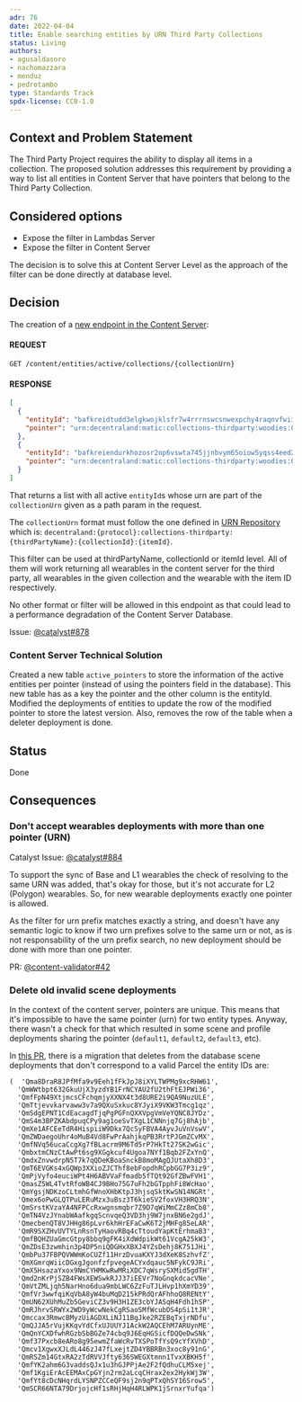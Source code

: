 ```yaml
---
adr: 76
date: 2022-04-04
title: Enable searching entities by URN Third Party Collections
status: Living
authors:
- agusaldasoro
- nachomazzara
- menduz
- pedrotambo
type: Standards Track
spdx-license: CC0-1.0
---
```


## Context and Problem Statement

The Third Party Project requires the ability to display all items in a collection. The proposed solution addresses this requirement by providing a way to list all entities in Content Server that have pointers that belong to the Third Party Collection.

## Considered options

- Expose the filter in Lambdas Server
- Expose the filter in Content Server

The decision is to solve this at Content Server Level as the approach of the filter can be done directly at database level.

## Decision

The creation of a [new endpoint in the Content Server](https://github.com/decentraland/catalyst-api-specs/pull/21):

#### REQUEST

`GET /content/entities/active/collections/{collectionUrn}`

#### RESPONSE

```json
[
  {
    "entityId": "bafkreidtudd3elgkwojklsfr7w4rrrnswcsnwexpchy4raqnvfwiid52mm",
    "pointer": "urn:decentraland:matic:collections-thirdparty:woodies:0x134460d32fc66a6d84487c20dcd9fdcf92316017:0"
  },
  {
    "entityId": "bafkreiendurkhozosr2np6vswta745jjnbvym65oiow5yqss4eed2oanuy",
    "pointer": "urn:decentraland:matic:collections-thirdparty:woodies:0x134460d32fc66a6d84487c20dcd9fdcf92316017:1"
  }
]
```

That returns a list with all active `entityId`s whose urn are part of the `collectionUrn` given as a path param in the request.

The `collectionUrn` format must follow the one defined in [URN Repository](https://github.com/decentraland/urn-resolver#:~:text=supported%20on%20polygon-,decentraland%3A%7Bprotocol%7D%3Acollections%2Dthirdparty%3A%7BthirdPartyName%7D%3A%7BcollectionId%7D,-%3A%20Resolves%20the%20ethereum) which is: `decentraland:{protocol}:collections-thirdparty:{thirdPartyName}:{collectionId}:{itemId}`.

This filter can be used at thirdPartyName, collectionId or itemId level. All of them will work returning all wearables in the content server for the third party, all wearables in the given collection and the wearable with the item ID respectively.

No other format or filter will be allowed in this endpoint as that could lead to a performance degradation of the Content Server Database.

Issue: [@catalyst#878](https://github.com/decentraland/catalyst/issues/878)


### Content Server Technical Solution
Created a new table `active_pointers` to store the information of the active entities per pointer (instead of using the pointers field in the database). This new table has as a key the pointer and the other column is the entityId.
Modified the deployments of entities to update the row of the modified pointer to store the latest version. Also, removes the row of the table when a deleter deployment is done.

## Status

Done

## Consequences

### Don't accept wearables deployments with more than one pointer (URN)

Catalyst Issue: [@catalyst#884](https://github.com/decentraland/catalyst/issues/884)

To support the sync of Base and L1 wearables the check of resolving to the same URN was added, that's okay for those, but it's not accurate for L2 (Polygon) wearables. So, for new wearable deployments exactly one pointer is allowed.

As the filter for urn prefix matches exactly a string, and doesn't have any semantic logic to know if two urn prefixes solve to the same urn or not, as is not responsability of the urn prefix search, no new deployment should be done with more than one pointer.

PR: [@content-validator#42](https://github.com/decentraland/content-validator/pull/42)


### Delete old invalid scene deployments

In the context of the content server, pointers are unique. This means that it's impossible to have the same pointer (urn) for two entity types. Anyway, there wasn't a check for that which resulted in some scene and profile deployments sharing the pointer (`default1`, `default2`, `default3`, etc). 

In [this PR](https://github.com/decentraland/catalyst/pull/969), there is a migration that deletes from the database scene deployments that don't correspond to a valid Parcel the entity IDs are:
```
(  'Qma8DraR8JPfMfa9v9Eeh1fFkJpJ8iXYLTWPMg9xcRHW61',
  'QmWWtbpt632GkuUjX3yzdYB1FrNCYAU2fU2thFtEJPWi36',
  'QmfFpN49XtjmcsCFchqmjyXXNX4t3d8URE2i9QA9NuzULE',
  'QmTtjevvkarvaww3v7a9QXuSxkuc8YJyiX9VKW3Tmcg1qz',
  'QmSdgEPNT1CdEacagdTjqPgPGFnQXXVpgVmVeYQNC8JYDz',
  'QmS4m3BPZKAbdpuqCPy9ag1oeSvTXgL1CNNnjq7Gj8hAjb',
  'QmXe1AFCEeTdR4HispiiW9Dkx7QcSyFBVA4AyvJuVnVswV',
  'QmZWDaegoUhr4oMuB4Vd8FwPrAahjkqPB3RrtPJGmZCvMX',
  'QmfNVq56ucaCcgXg7fBLacrm9M6Td5rP7HkTt27SK2wGic',
  'QmbxtmCNzCtAwPt6sg9XGgkcuf4Ugoa7NYf1Bqb2FZxYnQ',
  'QmdxZnvwdrpN5T7k7qQDeKBoaSnckB8moMAgQJUtaXh8D3',
  'QmT6EVGKs4xGQWp3XXioZJCThf8ebFopdhRCpbGG7P3iz9',
  'QmPjVyfo4euciWPt4H6ABVVaFfmadb5fTQt92GfZBwFVH1',
  'QmasZ5WL4TvtRfoWB4CJ9BHo75G7uFh2bGTpphFi8WcHao',
  'QmYgsjNDKzoCLtmhGfWnoXHbKtpJ3hjsqSktKwSN14NGRt',
  'Qmex6oPwGLQTPuLERuMzx3uBsz3T6kieSV2foxVH3HRQ3N',
  'QmSrstKVzaYA4NFPCcRxwgnsmqbr7Z9D7qWiMmCZz8mCb8',
  'QmTN4VzJYnabWAafkgqScnvqeQ3VD3hj9W7jnxBN6e2gdJ',
  'QmecbenQT8VJHHg86pLvr6khHrEFaCwK6T2jMHFg85eLAR',
  'QmR9SXZHvUVTYLnRsnTyHaovRBq4cTtoudYapKtErhmaB3',
  'QmfBQHZUaGmcGtpy8bbq9gFK4iXdWdpikWt61VcgA25kW3',
  'QmZDsE3zwmhin3p4DP5niQDGHxXBXJ4YZsDehj8K751JHi',
  'QmbPu37FBPQVWWmKoCUZf11HrzDvuaKXYJ3dXeK8SzhvfZ',
  'QmXGmrqWiicDGxgJgonfzfpvegeACYxdqauc5NFykC9JRi',
  'QmX5HsazaYxox9NmCYHMKwRwMRiXDC7qWsrySXMid5gdTH',
  'Qmd2nKrPjSZB4FWsXEWSwkRJJ37iEEVr7NoGnqkdcacVNe',
  'QmVtZMLjqh5NarHno6dua9mbLWC6ZzFuTJLHvp1hXmYD39',
  'QmfVr3wwfqiKqVbA8yW4buMqD215kPRdQrAFhhoQ8RENtY',
  'QmUN62XUhMuZb5GeviCZ3v9H3H1ZE3cbYJASqH4Fdh1hSP',
  'QmRJhrvSRWYx2WD9yWcwNekCgRSaoSMfWcubDS4pSi1tJR',
  'Qmccax3RmwcBMyzUiAGDXLiNJ11BgJke2RZEBqTxjrNDfu',
  'QmQJJA5rVujKKqvYdCfxUJUUYJ1AckW2AQCEhM7ARUynME',
  'QmQnYCXDfwhRGzbSbBGZe74cbq9J6EqHGSicfDQQeDwSNk',
  'Qmf37Pxcb8eARo8g95ewmZfaWcRvTXSPoTfYsQ9cYfXVhD',
  'Qmcv1XgwxXJLdL446zJ47fLxejtZD4YBBRBn3xoc8y91nG',
  'QmRSZm14GtxRA2zTdRVVJfty636SWEGXtmnn1TvxXBKH5f',
  'QmfYK2ahm6G3vaddsQJx1u3hGJPPjAe2F2fQdhuCLM5xej',
  'Qmf1KgiErAcEEMAxCpGYjn2rm2aLcqCHrax2ex2HykWj3W',
  'QmfYt8cDcNHqrdLYSNPZCCeQF9sj2n9qPTxQhSY16Srow5',
  'QmSCR66NTA79DrjojcHf1sRHjHqH4RLWPK1jSrnxrYufqa')
```
